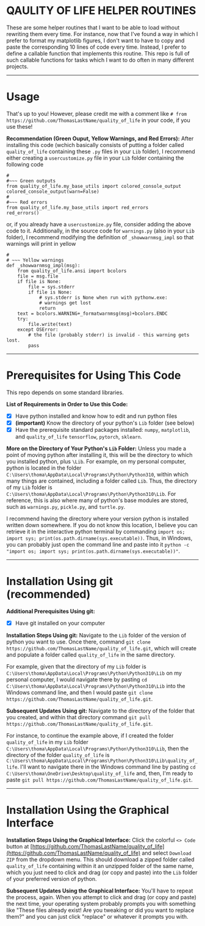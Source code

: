 # QAULITY OF LIFE HELPER ROUTINES
These are some helper routines that I want to be able to load without rewriting them every time. For instance, now that I've found a way in which I prefer to format my matplotlib figures, I don't want to have to copy and paste the corresponding 10 lines of code every time. Instead, I prefer to define a callable function that implements this routine. This repo is full of such callable functions for tasks which I want to do often in many different projects.

---

# Usage
That's up to you! However, please credit me with a comment like `# from https://github.com/ThomasLastName/quality_of_life` in your code, if you use these!

**Recommendation (Green Ouput, Yellow Warnings, and Red Errors):** After installing this code (wchich basically consists of putting a folder called `quality_of_life` containing these `.py` files in your `Lib` folder), I recommend either creating a `usercustomize.py` file in your `Lib` folder containing the following code
```
#
#~~~ Green outputs
from quality_of_life.my_base_utils import colored_console_output
colored_console_output(warn=False)
#
#~~~ Red errors
from quality_of_life.my_base_utils import red_errors
red_errors()
```

or, if you already have a `usercustomize.py` file, consider adding the above code to it. Additionally, in the source code for `warnings.py` (also in your `Lib` folder), I recommend modifying the definition of `_showwarnmsg_impl` so that warnings will print in yellow

```
#
# ~~~ Yellow warnings
def _showwarnmsg_impl(msg):
    from quality_of_life.ansi import bcolors
    file = msg.file
    if file is None:
        file = sys.stderr
        if file is None:
            # sys.stderr is None when run with pythonw.exe:
            # warnings get lost
            return
    text = bcolors.WARNING+_formatwarnmsg(msg)+bcolors.ENDC
    try:
        file.write(text)
    except OSError:
        # the file (probably stderr) is invalid - this warning gets lost.
        pass
```

---

# Prerequisites for Using This Code
This repo depends on some standard libraries.

**List of Requirements in Order to Use this Code:**
- [x] Have python installed and know how to edit and run python files
- [x] **(important)** Know the directory of your python's `Lib` folder (see below)
- [x] Have the prerequisite standard packages installed: `numpy`, `matplotlib`, and `quality_of_life` `tensorflow`, `pytorch`, `sklearn`.

**More on the Directory of Your Python's `Lib` Folder:** Unless you made a point of moving python after installing it, this will be the directory to which you installed python, plus `\Lib`. For example, on my personal computer, python is located in the folder  `C:\Users\thoma\AppData\Local\Programs\Python\Python310`, within which many things are contained, including a folder called `Lib`. Thus, the directory of my `Lib` folder is `C:\Users\thoma\AppData\Local\Programs\Python\Python310\Lib`. For reference, this is also where many of python's base modules are stored, such as `warnings.py`, `pickle.py`, and `turtle.py`.

I recommend having the directory where your version python is installed written down somewhere. If you do not know this location, I believe you can retrieve it in the interactive python terminal by commanding `import os; import sys; print(os.path.dirname(sys.executable))`. Thus, in Windows, you can probably just open the command line and paste into it `python -c "import os; import sys; print(os.path.dirname(sys.executable))"`. 

---

# Installation Using git (recommended)

**Additional Prerequisites Using git:**
- [x] Have git installed on your computer

**Installation Steps Using git:**
Navigate  to the `Lib` folder of the version of python you want to use. Once there, command `git clone https://github.com/ThomasLastName/quality_of_life.git`, which will create and populate a folder called `quality_of_life` in the same directory.

For example, given that the directory of my `Lib` folder is `C:\Users\thoma\AppData\Local\Programs\Python\Python310\Lib` on my personal computer, I would navigate there by pasting `cd C:\Users\thoma\AppData\Local\Programs\Python\Python310\Lib` into the Windows command line, and then I would paste `git clone https://github.com/ThomasLastName/quality_of_life.git`.

**Subsequent Updates Using git:**
Navigate to the directory of the folder that you created, and within that directory command `git pull https://github.com/ThomasLastName/quality_of_life.git`.

For instance, to continue the example above, if I created the folder `quality_of_life` in my `Lib` folder `C:\Users\thoma\AppData\Local\Programs\Python\Python310\Lib`, then the directory of the folder `quality_of_life` is `C:\Users\thoma\AppData\Local\Programs\Python\Python310\Lib\quality_of_life`. I'll want to navigate there in the Windows command line by pasting `cd C:\Users\thoma\OneDrive\Desktop\quality_of_life` and, then, I'm ready to paste `git pull https://github.com/ThomasLastName/quality_of_life.git`.

---

# Installation Using the Graphical Interface

**Installation Steps Using the Graphical Interface:**
Click the colorful `<> Code` button at [https://github.com/ThomasLastName/quality_of_life](https://github.com/ThomasLastName/quality_of_life) and select `Download ZIP` from the dropdown menu. This should download a zipped folder called `quality_of_life` containing within it an unzipped folder of the same name, which you just need to click and drag (or copy and paste) into the `Lib` folder of your preferred version of python.

**Subsequent Updates Using the Graphical Interface:**
You'll have to repeat the process, again. When you attempt to click and drag (or copy and paste) the next time, your operating system probably prompts you with something like "These files already exist! Are you tweaking or did you want to replace them?" and you can just click "replace" or whatever it prompts you with.

